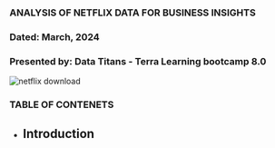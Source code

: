 ### ANALYSIS OF NETFLIX DATA FOR BUSINESS INSIGHTS 
### Dated:  March, 2024
### Presented by: Data Titans - Terra Learning bootcamp 8.0

![netflix download](https://github.com/SEYI-FASE/Data-Titans/assets/134503256/64ea7837-bdf8-4dae-882b-ca75bf76a4dc)


### TABLE OF CONTENETS
* ## Introduction



